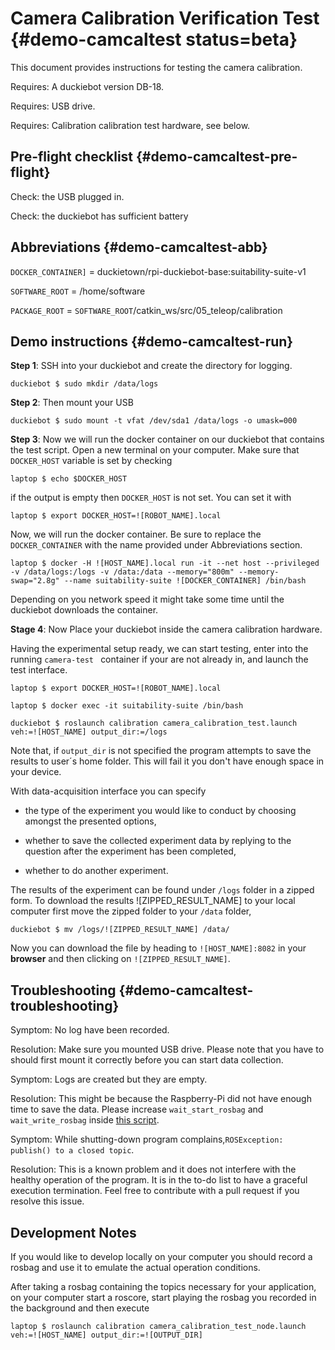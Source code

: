 # Camera Calibration Verification Test {#demo-camcaltest status=beta}

This document provides instructions for testing the camera calibration.


<div class='requirements' markdown="1">

Requires: A duckiebot version DB-18.

Requires: USB drive.

Requires: Calibration calibration test hardware, see below.
</div>


## Pre-flight checklist {#demo-camcaltest-pre-flight}

Check: the USB plugged in.

Check: the duckiebot has sufficient battery

## Abbreviations {#demo-camcaltest-abb}

`DOCKER_CONTAINER]` = duckietown/rpi-duckiebot-base:suitability-suite-v1

`SOFTWARE_ROOT` = /home/software

`PACKAGE_ROOT` = `SOFTWARE_ROOT`/catkin_ws/src/05_teleop/calibration

## Demo instructions {#demo-camcaltest-run}


**Step 1**: SSH into your duckiebot and create the directory for logging.

    duckiebot $ sudo mkdir /data/logs

**Step 2**: Then mount your USB

    duckiebot $ sudo mount -t vfat /dev/sda1 /data/logs -o umask=000

**Step 3**: Now we will run the docker container on our duckiebot that contains the test script. Open a new terminal on your computer. Make sure that `DOCKER_HOST` variable is set by checking

    laptop $ echo $DOCKER_HOST

if the output is empty then `DOCKER_HOST` is not set. You can set it with

    laptop $ export DOCKER_HOST=![ROBOT_NAME].local

Now, we will run the docker container. Be sure to replace the `DOCKER_CONTAINER` with the name provided under Abbreviations section.

    laptop $ docker -H ![HOST_NAME].local run -it --net host --privileged -v /data/logs:/logs -v /data:/data --memory="800m" --memory-swap="2.8g" --name suitability-suite ![DOCKER_CONTAINER] /bin/bash

Depending on you network speed it might take some time until the duckiebot downloads the container.

**Stage 4**: Now Place your duckiebot inside the camera calibration hardware.

Having the experimental setup ready, we can start testing, enter into the running `camera-test ` container if your are not already in, and launch the test interface.

    laptop $ export DOCKER_HOST=![ROBOT_NAME].local

    laptop $ docker exec -it suitability-suite /bin/bash

    duckiebot $ roslaunch calibration camera_calibration_test.launch veh:=![HOST_NAME] output_dir:=/logs

Note that, if `output_dir` is not specified the program attempts to save the results to user´s home folder. This will fail it you don't have enough space in your device.

With data-acquisition interface you can specify

* the type of the experiment you would like to conduct by choosing amongst the presented options,

* whether to save the collected experiment data by replying to the question after the experiment has been completed,

* whether to do another experiment.


The results of the experiment can be found under `/logs` folder in a zipped form. To download the results ![ZIPPED_RESULT_NAME] to your local computer first move the zipped folder to your `/data` folder,

    duckiebot $ mv /logs/![ZIPPED_RESULT_NAME] /data/

Now you can download the file by heading to `![HOST_NAME]:8082` in your **browser** and then clicking on `![ZIPPED_RESULT_NAME]`.  

## Troubleshooting {#demo-camcaltest-troubleshooting}

Symptom: No log have been recorded.

Resolution: Make sure you mounted USB drive. Please note that you have to should first mount it correctly before you can start data collection.

Symptom: Logs are created but they are empty.

Resolution: This might be because the Raspberry-Pi did not have enough time to save the data. Please increase `wait_start_rosbag` and `wait_write_rosbag` inside [this script](https://github.com/selcukercan/Software/blob/system-identificiation-v1/catkin_ws/src/05-teleop/calibration/src/data_collector.py).

Symptom: While shutting-down program complains,`ROSException: publish() to a closed topic`.

Resolution: This is a known problem and it does not interfere with the healthy operation of the program. It is in the to-do list to have a graceful execution termination. Feel free to contribute with a pull request if you resolve this issue.


## Development Notes

If you would like to develop locally on your computer you should record a rosbag and use it to emulate the actual operation conditions.

After taking a rosbag containing the topics necessary for your application, on your computer start a roscore, start playing the rosbag you recorded in the background and then execute

    laptop $ roslaunch calibration camera_calibration_test_node.launch veh:=![HOST_NAME] output_dir:=![OUTPUT_DIR]
